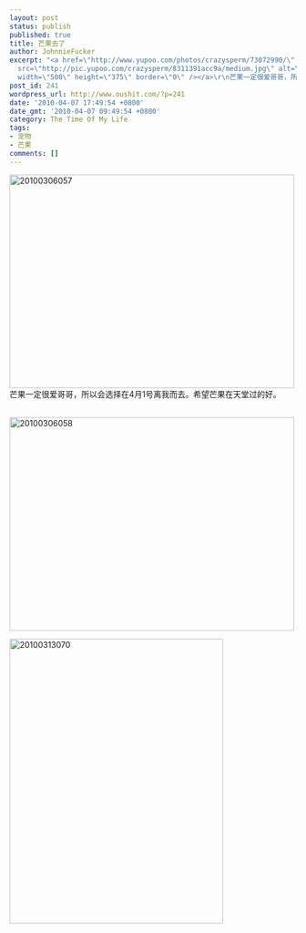 ```yaml
---
layout: post
status: publish
published: true
title: 芒果去了
author: JohnnieFucker
excerpt: "<a href=\"http://www.yupoo.com/photos/crazysperm/73072990/\" title=\"20100306057\"><img
  src=\"http://pic.yupoo.com/crazysperm/8311391acc9a/medium.jpg\" alt=\"20100306057\"
  width=\"500\" height=\"375\" border=\"0\" /></a>\r\n芒果一定很爱哥哥，所以会选择在4月1号离我而去。希望芒果在天堂过的好。\r\n\r\n"
post_id: 241
wordpress_url: http://www.oushit.com/?p=241
date: '2010-04-07 17:49:54 +0800'
date_gmt: '2010-04-07 09:49:54 +0800'
category: The Time Of My Life
tags:
- 宠物
- 芒果
comments: []
---
```

<p><a href="http://www.yupoo.com/photos/crazysperm/73072990/" title="20100306057"><img src="http://pic.yupoo.com/crazysperm/8311391acc9a/medium.jpg" alt="20100306057" width="500" height="375" border="0" /></a><br />
芒果一定很爱哥哥，所以会选择在4月1号离我而去。希望芒果在天堂过的好。</p>
<p><!--break--><a id="more-241"></a><br />
<a href="http://www.yupoo.com/photos/crazysperm/73073013/" title="20100306058"><img src="http://pic.yupoo.com/crazysperm/3926091accb3/medium.jpg" alt="20100306058" width="500" height="375" border="0" /></a></p>
<p><a href="http://www.yupoo.com/photos/crazysperm/73073096/" title="20100313070"><img src="http://pic.yupoo.com/crazysperm/8738291acd07/medium.jpg" alt="20100313070" width="375" height="500" border="0" /></a></p>
